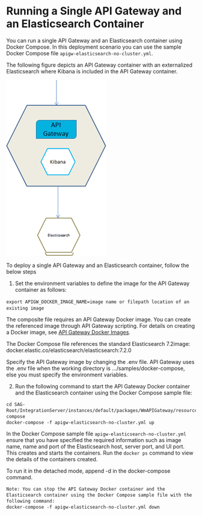 # Running a Single API Gateway and an Elasticsearch Container

You can run a single API Gateway and an Elasticsearch container using Docker Compose. In this deployment scenario you can use the sample Docker Compose file `apigw-elasticsearch-no-cluster.yml`.

The following figure depicts an API Gateway container with an externalized Elasticsearch where Kibana is included in the API Gateway container.

![APIGateway_and_externalES.png](../images/1.%20APIGateway_and_externalES.png)

To deploy a single API Gateway and an Elasticsearch container, follow the below steps

1. Set the environment variables to define the image for the API Gateway container as follows:

  ```export APIGW_DOCKER_IMAGE_NAME=image name or filepath location of an existing image```
  
  The composite file requires an API Gateway Docker image. You can create the referenced image through API Gateway scripting. For details on creating a Docker image, see [API Gateway Docker Images](../../#api-gateway-docker-images).
  
  The Docker Compose file references the standard Elasticsearch 7.2image: docker.elastic.co/elasticsearch/elasticsearch:7.2.0
  
  Specify the API Gateway image by changing the .env file. API Gateway uses the .env file when the working directory is .../samples/docker-compose, else you must specify the environment variables.

2. Run the following command to start the API Gateway Docker container and the Elasticsearch container using the Docker Compose sample file:

  ```
  cd SAG-Root/IntegrationServer/instances/default/packages/WmAPIGateway/resources/samples/docker-compose
  docker-compose -f apigw-elasticsearch-no-cluster.yml up
  ```
  
  In the Docker Compose sample file `apigw-elasticsearch-no-cluster.yml` ensure that you have specified the required information such as image name, name and port of the Elasticsearch host, server port, and UI port. This creates and starts the containers. Run the `docker ps` command to view the details of the containers created.
  
  To run it in the detached mode, append -d in the docker-compose command.
  ```
  Note: You can stop the API Gateway Docker container and the Elasticsearch container using the Docker Compose sample file with the following command:
  docker-compose -f apigw-elasticsearch-no-cluster.yml down
  ```
  
